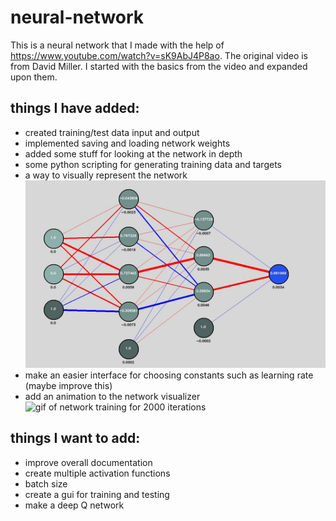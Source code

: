 # neural-network
This is a neural network that I made with the help of https://www.youtube.com/watch?v=sK9AbJ4P8ao. The original video is from David Miller. I started with the basics from the video and expanded upon them.

## things I have added:
- created training/test data input and output
- implemented saving and loading network weights
- added some stuff for looking at the network in depth
- some python scripting for generating training data and targets
- a way to visually represent the network
![image of network visualization tool](images/visualizer.jpg?raw=true)
- make an easier interface for choosing constants such as learning rate (maybe improve this)
- add an animation to the network visualizer
![gif of network training for 2000 iterations](images/2000.gif?raw=true)

## things I want to add:
- improve overall documentation
- create multiple activation functions
- batch size
- create a gui for training and testing
- make a deep Q network
